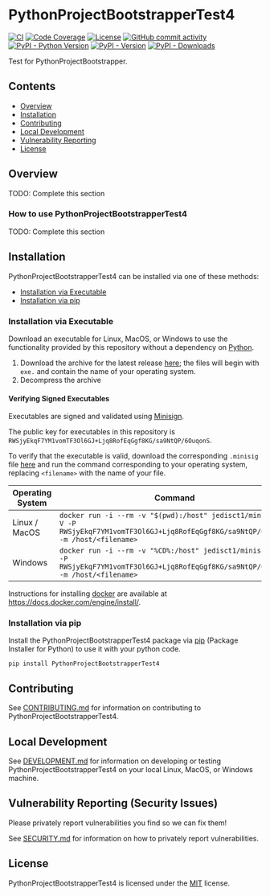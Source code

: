 # PythonProjectBootstrapperTest4

<!-- BEGIN: Exclude Package -->
[![CI](https://github.com/gt-sse-center/PythonProjectBootstrapperTest4/actions/workflows/standard.yaml/badge.svg?event=push)](https://github.com/gt-sse-center/PythonProjectBootstrapperTest4/actions/workflows/standard.yaml)
[![Code Coverage](https://img.shields.io/endpoint?url=https://gist.githubusercontent.com/davidbrownell/2f9d770d13e3a148424f374f74d41f4b/raw/PythonProjectBootstrapperTest4_coverage.json)](https://github.com/gt-sse-center/PythonProjectBootstrapperTest4/actions)
[![License](https://img.shields.io/github/license/gt-sse-center/PythonProjectBootstrapperTest4?color=dark-green)](https://github.com/gt-sse-center/PythonProjectBootstrapperTest4/blob/master/LICENSE.txt)
[![GitHub commit activity](https://img.shields.io/github/commit-activity/y/gt-sse-center/PythonProjectBootstrapperTest4?color=dark-green)](https://github.com/gt-sse-center/PythonProjectBootstrapperTest4/commits/main/)
[![PyPI - Python Version](https://img.shields.io/pypi/pyversions/PythonProjectBootstrapperTest4?color=dark-green)](https://pypi.org/project/pythonprojectbootstrappertest4/)
[![PyPI - Version](https://img.shields.io/pypi/v/PythonProjectBootstrapperTest4?color=dark-green)](https://pypi.org/project/pythonprojectbootstrappertest4/)
[![PyPI - Downloads](https://img.shields.io/pypi/dm/PythonProjectBootstrapperTest4)](https://pypistats.org/packages/pythonprojectbootstrappertest4)
<!-- END: Exclude Package -->

Test for PythonProjectBootstrapper.

<!-- BEGIN: Exclude Package -->
## Contents
- [Overview](#overview)
- [Installation](#installation)
- [Contributing](#contributing)
- [Local Development](#local-development)
- [Vulnerability Reporting](#vulnerability-reporting-security-issues)
- [License](#license)
<!-- END: Exclude Package -->

## Overview

TODO: Complete this section

### How to use PythonProjectBootstrapperTest4

TODO: Complete this section

<!-- BEGIN: Exclude Package -->
## Installation

PythonProjectBootstrapperTest4 can be installed via one of these methods:

- [Installation via Executable](#installation-via-executable)
- [Installation via pip](#installation-via-pip)

### Installation via Executable

Download an executable for Linux, MacOS, or Windows to use the functionality provided by this repository without a dependency on [Python](https://www.python.org).

1. Download the archive for the latest release [here](https://github.com/gt-sse-center/PythonProjectBootstrapperTest4/releases/latest); the files will begin with `exe.` and contain the name of your operating system.
2. Decompress the archive


#### Verifying Signed Executables

Executables are signed and validated using [Minisign](https://jedisct1.github.io/minisign/).

The public key for executables in this repository is `RWSjyEkqF7YM1vomTF3Ol6GJ+Ljq8RofEqGgf8KG/sa9NtQP/6OuqonS`.

To verify that the executable is valid, download the corresponding `.minisig` file [here](https://github.com/gt-sse-center/PythonProjectBootstrapperTest4/releases/latest) and run the command corresponding to your operating system, replacing `<filename>` with the name of your file.

| Operating System | Command |
| --- | --- |
| Linux / MacOS | `docker run -i --rm -v "$(pwd):/host" jedisct1/minisign -V -P RWSjyEkqF7YM1vomTF3Ol6GJ+Ljq8RofEqGgf8KG/sa9NtQP/6OuqonS -m /host/<filename>` |
| Windows | `docker run -i --rm -v "%CD%:/host" jedisct1/minisign -V -P RWSjyEkqF7YM1vomTF3Ol6GJ+Ljq8RofEqGgf8KG/sa9NtQP/6OuqonS -m /host/<filename>` |

Instructions for installing [docker](https://docker.com) are available at https://docs.docker.com/engine/install/.



### Installation via pip

Install the PythonProjectBootstrapperTest4 package via [pip](https://pip.pypa.io/en/stable/) (Package Installer for Python) to use it with your python code.

`pip install PythonProjectBootstrapperTest4`

## Contributing
See [CONTRIBUTING.md](https://github.com/gt-sse-center/PythonProjectBootstrapperTest4/blob/main/CONTRIBUTING.md) for information on contributing to PythonProjectBootstrapperTest4.

## Local Development

See [DEVELOPMENT.md](https://github.com/gt-sse-center/PythonProjectBootstrapperTest4/blob/main/DEVELOPMENT.md) for information on developing or testing PythonProjectBootstrapperTest4 on your local Linux, MacOS, or Windows machine.
<!-- END: Exclude Package -->

## Vulnerability Reporting (Security Issues)
Please privately report vulnerabilities you find so we can fix them!

See [SECURITY.md](https://github.com/gt-sse-center/PythonProjectBootstrapperTest4/blob/main/SECURITY.md) for information on how to privately report vulnerabilities.

## License

PythonProjectBootstrapperTest4 is licensed under the <a href="https://choosealicense.com/licenses/mit/" target="_blank">MIT</a> license.
